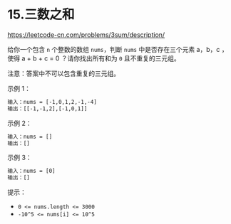 # 15.三数之和

<https://leetcode-cn.com/problems/3sum/description/>

给你一个包含 `n` 个整数的数组 `nums`，判断 `nums` 中是否存在三个元素 a，b，c ，使得 a + b + c = 0 ？请你找出所有和为 `0` 且不重复的三元组。

注意：答案中不可以包含重复的三元组。

示例 1：

```txt
输入：nums = [-1,0,1,2,-1,-4]
输出：[[-1,-1,2],[-1,0,1]]
```

示例 2：

```txt
输入：nums = []
输出：[]
```

示例 3：

```txt
输入：nums = [0]
输出：[]
```

提示：

- `0 <= nums.length <= 3000`
- `-10^5 <= nums[i] <= 10^5`
